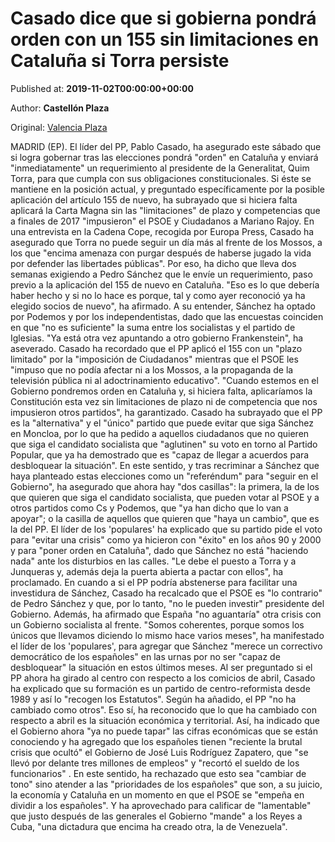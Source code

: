 
# Casado dice que si gobierna pondrá orden con un 155 sin limitaciones en Cataluña si Torra persiste

Published at: **2019-11-02T00:00:00+00:00**

Author: **Castellón Plaza**

Original: [Valencia Plaza](https://valenciaplaza.com/Casadodicequesigobiernapondrordenconun155sinlimitacionesenCataluasiTorrapersiste)

MADRID (EP). El líder del PP, Pablo Casado, ha asegurado este sábado que si logra gobernar tras las elecciones pondrá "orden" en Cataluña y enviará "inmediatamente" un requerimiento al presidente de la Generalitat, Quim Torra, para que cumpla con sus obligaciones constitucionales. Si éste se mantiene en la posición actual, y preguntado específicamente por la posible aplicación del artículo 155 de nuevo, ha subrayado que si hiciera falta aplicará la Carta Magna sin las "limitaciones" de plazo y competencias que a finales de 2017 "impusieron" el PSOE y Ciudadanos a Mariano Rajoy.
En una entrevista en la Cadena Cope, recogida por Europa Press, Casado ha asegurado que Torra no puede seguir un día más al frente de los Mossos, a los que "encima amenaza con purgar después de haberse jugado la vida por defender las libertades públicas". Por eso, ha dicho que lleva dos semanas exigiendo a Pedro Sánchez que le envíe un requerimiento, paso previo a la aplicación del 155 de nuevo en Cataluña.
"Eso es lo que debería haber hecho y si no lo hace es porque, tal y como ayer reconoció ya ha elegido socios de nuevo", ha afirmado. A su entender, Sánchez ha optado por Podemos y por los independentistas, dado que las encuestas coinciden en que "no es suficiente" la suma entre los socialistas y el partido de Iglesias. "Ya está otra vez apuntando a otro gobierno Frankenstein", ha aseverado.
Casado ha recordado que el PP aplicó el 155 con un "plazo limitado" por la "imposición de Ciudadanos" mientras que el PSOE les "impuso que no podía afectar ni a los Mossos, a la propaganda de la televisión pública ni al adoctrinamiento educativo". "Cuando estemos en el Gobierno pondremos orden en Cataluña y, si hiciera falta, aplicaríamos la Constitución esta vez sin limitaciones de plazo ni de competencia que nos impusieron otros partidos", ha garantizado.
Casado ha subrayado que el PP es la "alternativa" y el "único" partido que puede evitar que siga Sánchez en Moncloa, por lo que ha pedido a aquellos ciudadanos que no quieren que siga el candidato socialista que "aglutinen" su voto en torno al Partido Popular, que ya ha demostrado que es "capaz de llegar a acuerdos para desbloquear la situación".
En este sentido, y tras recriminar a Sánchez que haya planteado estas elecciones como un "referéndum" para "seguir en el Gobierno", ha asegurado que ahora hay "dos casillas": la primera, la de los que quieren que siga el candidato socialista, que pueden votar al PSOE y a otros partidos como Cs y Podemos, que "ya han dicho que lo van a apoyar"; o la casilla de aquellos que quieren que "haya un cambio", que es la del PP.
El líder de los 'populares' ha explicado que su partido pide el voto para "evitar una crisis" como ya hicieron con "éxito" en los años 90 y 2000 y para "poner orden en Cataluña", dado que Sánchez no está "haciendo nada" ante los disturbios en las calles. "Le debe el puesto a Torra y a Junqueras y, además deja la puerta abierta a pactar con ellos", ha proclamado.
En cuando a si el PP podría abstenerse para facilitar una investidura de Sánchez, Casado ha recalcado que el PSOE es "lo contrario" de Pedro Sánchez y que, por lo tanto, "no le pueden investir" presidente del Gobierno. Además, ha afirmado que España "no aguantaría" otra crisis con un Gobierno socialista al frente.
"Somos coherentes, porque somos los únicos que llevamos diciendo lo mismo hace varios meses", ha manifestado el líder de los 'populares', para agregar que Sánchez "merece un correctivo democrático de los españoles" en las urnas por no ser "capaz de desbloquear" la situación en estos últimos meses.
Al ser preguntado si el PP ahora ha girado al centro con respecto a los comicios de abril, Casado ha explicado que su formación es un partido de centro-reformista desde 1989 y así lo "recogen los Estatutos". Según ha añadido, el PP "no ha cambiado como otros". Eso sí, ha reconocido que lo que ha cambiado con respecto a abril es la situación económica y territorial.
Así, ha indicado que el Gobierno ahora "ya no puede tapar" las cifras económicas que se están conociendo y ha agregado que los españoles tienen "reciente la brutal crisis que ocultó" el Gobierno de José Luis Rodríguez Zapatero, que "se llevó por delante tres millones de empleos" y "recortó el sueldo de los funcionarios" .
En este sentido, ha rechazado que esto sea "cambiar de tono" sino atender a las "prioridades de los españoles" que son, a su juicio, la economía y Cataluña en un momento en que el PSOE se "empeña en dividir a los españoles". Y ha aprovechado para calificar de "lamentable" que justo después de las generales el Gobierno "mande" a los Reyes a Cuba, "una dictadura que encima ha creado otra, la de Venezuela".
 
